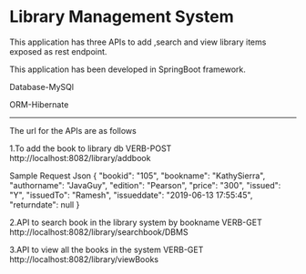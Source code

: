 # Library Management System #

This application has three APIs to add ,search and view library items exposed as rest endpoint.

This application has been developed in SpringBoot framework.

Database-MySQl

ORM-Hibernate

---------------------------------
The url for the APIs are as follows

1.To add the book to library db
VERB-POST
http://localhost:8082/library/addbook

Sample Request Json
{
"bookid": "105",
"bookname": "KathySierra",
"authorname": "JavaGuy",
"edition": "Pearson",
"price": "300",
"issued": "Y",
"issuedTo": "Ramesh",
"issueddate": "2019-06-13 17:55:45",
"returndate": null
}

2.API to search book in the library system by bookname
VERB-GET
http://localhost:8082/library/searchbook/DBMS

3.API to view all the books in the system
VERB-GET
http://localhost:8082/library/viewBooks


